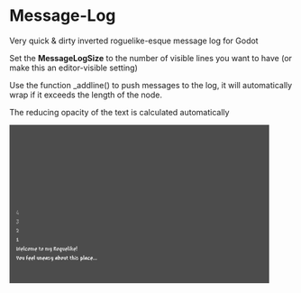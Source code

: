 # Message-Log
Very quick & dirty inverted roguelike-esque message log for Godot

Set the **MessageLogSize** to the number of visible lines you want to have (or make this an editor-visible setting)

Use the function \_addline() to push messages to the log, it will automatically wrap if it exceeds the length of the node.

The reducing opacity of the text is calculated automatically

![alt text](/screenshot.PNG "Example Screenshot")
